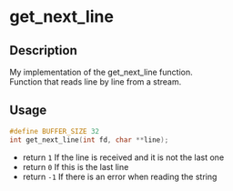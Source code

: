 # get_next_line
## Description

My implementation of the get_next_line function. <br>
Function that reads line by line from a stream. <br>
## Usage

```c
#define BUFFER_SIZE 32
int	get_next_line(int fd, char **line);
```
* return ``1`` If the line is received and it is not the last one
* return ``0`` If this is the last line
* return ``-1`` If there is an error when reading the string
